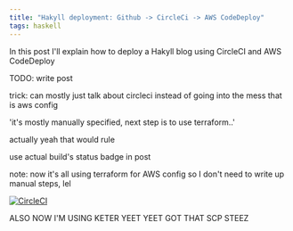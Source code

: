 ```yaml
---
title: "Hakyll deployment: Github -> CircleCi -> AWS CodeDeploy"
tags: haskell
---
```


In this post I'll explain how to deploy a Hakyll blog using CircleCI and AWS CodeDeploy

<!--more-->

TODO: write post

trick: can mostly just talk about circleci instead of going into the mess that is aws config

'it's mostly manually specified, next step is to use terraform..'

actually yeah that would rule


use actual build's status badge in post

note: now it's all using terraform for AWS config so I don't need to write up manual steps, lel

[![CircleCI](https://circleci.com/gh/pkinsky/imminent-axolotl/tree/master.svg?style=svg)](https://circleci.com/gh/pkinsky/imminent-axolotl/tree/master)




ALSO NOW I'M USING KETER YEET YEET GOT THAT SCP STEEZ
